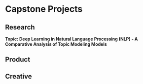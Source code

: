 # Capstone Projects
## Research
**Topic: Deep Learning in Natural Language Processing (NLP) - A Comparative Analysis of Topic Modeling Models**
## Product
## Creative
